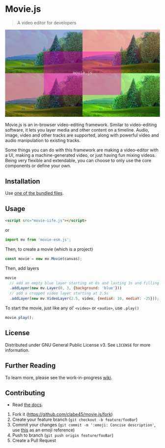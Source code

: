 # Movie.js
> A video editor for developers

![Screenshot](screenshots/2018-11-03_0.png)

Movie.js is an in-browser video-editing framework. Similar to video-editing software, it lets you layer media and other content on a timeline. Audio, image, video and other tracks are supported, along with powerful video and audio manipulation to existing tracks.

Some things you can do with this framework are making a video-editor with a UI, making a machine-generated video, or just having fun mixing videos. Being very flexible and extendable, you can choose to only use the core components or define your own.

## Installation

Use [one of the bundled files](dist).

## Usage

```html
<script src="movie-iife.js"></script>
```

or

```js
import mv from 'movie-esm.js';
```

Then, to create a movie (which is a project)
```js
const movie = new mv.Movie(canvas);
```

Then, add layers
```js
movie
  // add an empty blue layer starting at 0s and lasting 3s and filling the entire screen
  .addLayer(new mv.Layer(0, 3, {background: 'blue'}))
  // add a cropped video layer starting at 2.5s
  .addLayer(new mv.VideoLayer(2.5, video, {mediaX: 10, mediaY: -25}));
```

To start the movie, just like any ol' `<video>` or `<audio>`, use `.play()`
```js
movie.play();
```

## License

Distributed under GNU General Public License v3. See `LICENSE` for more information.

## Further Reading

To learn more, please see the work-in-progress [wiki](https://github.com/clabe45/movie.js/wiki).

## Contributing

* Read [the docs](docs/).

1. Fork it (https://github.com/clabe45/movie.js/fork)
2. Create your feature branch (`git checkout -b feature/fooBar`)
3. Commit your changes (`git commit -m ':emoji: Concise description'`, use [this](http://gitmoji.carloscuesta.me/) as an emoji reference)
4. Push to branch (`git push origin feature/fooBar`)
5. Create a Pull Request
